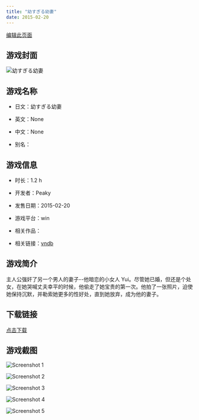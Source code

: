 ```yaml
---
title: "幼すぎる幼妻"
date: 2015-02-20
---
```

[编辑此页面](https://github.com/ACG-3/ADV3-source/blob/main/source/_posts/games/%E5%B9%BC%E3%81%99%E3%81%8E%E3%82%8B%E5%B9%BC%E5%A6%BB.md)

## 游戏封面

![幼すぎる幼妻](https%3A//pan.timero.xyz/onedrive/img_lib_001/%E5%B9%BC%E3%81%99%E3%81%8E%E3%82%8B%E5%B9%BC%E5%A6%BB_cover.avif)


## 游戏名称

- 日文：幼すぎる幼妻
- 英文：None
- 中文：None

- 别名：


## 游戏信息

- 时长：1.2 h
- 开发者：Peaky
- 发售日期：2015-02-20
- 游戏平台：win
- 相关作品：

- 相关链接：[vndb](https://vndb.org/v16756)


## 游戏简介

主人公强奸了另一个男人的妻子--他暗恋的小女人 Yui。尽管她已婚，但还是个处女，在她哭喊丈夫幸平的时候，他偷走了她宝贵的第一次。他拍了一张照片，迫使她保持沉默，并勒索她更多的性好处，直到她放弃，成为他的妻子。


## 下载链接

[点击下载](https://pan.timero.xyz/onedrive/adv_lib_001/%E5%B9%BC%E3%81%99%E3%81%8E%E3%82%8B%E5%B9%BC%E5%A6%BB)


## 游戏截图


![Screenshot 1](https%3A//pan.timero.xyz/onedrive/img_lib_001/%E5%B9%BC%E3%81%99%E3%81%8E%E3%82%8B%E5%B9%BC%E5%A6%BB_Screenshot_1.avif)

![Screenshot 2](https%3A//pan.timero.xyz/onedrive/img_lib_001/%E5%B9%BC%E3%81%99%E3%81%8E%E3%82%8B%E5%B9%BC%E5%A6%BB_Screenshot_2.avif)

![Screenshot 3](https%3A//pan.timero.xyz/onedrive/img_lib_001/%E5%B9%BC%E3%81%99%E3%81%8E%E3%82%8B%E5%B9%BC%E5%A6%BB_Screenshot_3.avif)

![Screenshot 4](https%3A//pan.timero.xyz/onedrive/img_lib_001/%E5%B9%BC%E3%81%99%E3%81%8E%E3%82%8B%E5%B9%BC%E5%A6%BB_Screenshot_4.avif)

![Screenshot 5](https%3A//pan.timero.xyz/onedrive/img_lib_001/%E5%B9%BC%E3%81%99%E3%81%8E%E3%82%8B%E5%B9%BC%E5%A6%BB_Screenshot_5.avif)

